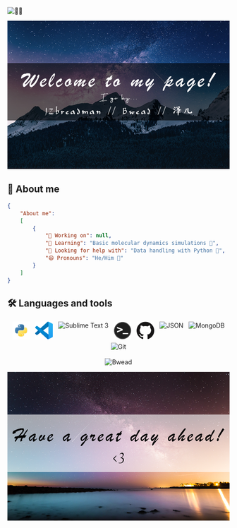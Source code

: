 ![🙍‍♂️](https://visitor-badge.laobi.icu/badge?page_id=JZbreadman.JZbreadman) 

<p align="center">  
<img src= "https://github.com/JZbreadman/JZbreadman/blob/main/header.png?raw=true">

## :bust_in_silhouette: About me 
```json
{
    "About me":
    [
        {
            "🔭 Working on": null,
            "🌱 Learning": "Basic molecular dynamics simulations 📅",
            "🤔 Looking for help with": "Data handling with Python 🐍",
            "😄 Pronouns": "He/Him 👻"
        }
    ]
}
```

## 🛠 Languages and tools
<p align="center">
<img src="https://raw.githubusercontent.com/github/explore/80688e429a7d4ef2fca1e82350fe8e3517d3494d/topics/python/python.png" alt="Python" height="40" style="vertical-align:top; margin:4px">
<img src="https://raw.githubusercontent.com/github/explore/80688e429a7d4ef2fca1e82350fe8e3517d3494d/topics/visual-studio-code/visual-studio-code.png" alt="VS Code" height="40" style="vertical-align:top; margin:4px">
<img src="https://cdn.discordapp.com/attachments/816583823356985394/818392907983224941/sublime-text.png" alt="Sublime Text 3" height="40" style="vertical-align:top; margin:4px">
<img src="https://raw.githubusercontent.com/github/explore/80688e429a7d4ef2fca1e82350fe8e3517d3494d/topics/terminal/terminal.png" alt="Terminal" height="40" style="vertical-align:top; margin:4px">
<img src="https://raw.githubusercontent.com/github/explore/78df643247d429f6cc873026c0622819ad797942/topics/github/github.png" alt="Github" height="40" style="vertical-align:top; margin:4px">
<img src="https://cdn.discordapp.com/attachments/816583823356985394/818693340567568384/1200px-JSON_vector_logo.png" alt="JSON" height="40" style="vertical-align:top; margin:4px">
<img src="https://cdn.discordapp.com/attachments/816583823356985394/818391982569029662/mdb.png" alt="MongoDB" height="40" style="vertical-align:top; margin:4px">
<img src="https://cdn.discordapp.com/attachments/765772207796256778/841237469558865920/Git-Icon-1788C.png" alt="Git" height="40" style="vertical-align:top; margin:4px">
<p align="center">
  <img src="https://github-readme-stats.vercel.app/api?username=JZbreadman&show_icons=true&locale=en&theme=dark&layout=compact" alt="Bwead"/>

<p align="center"> 
<img src= "https://github.com/JZbreadman/JZbreadman/blob/main/footer.png?raw=true">
